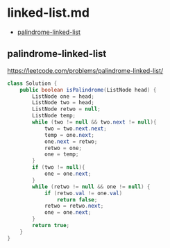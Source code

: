 # linked-list.md

+ [palindrome-linked-list](#palindrome-linked-list)

## palindrome-linked-list

https://leetcode.com/problems/palindrome-linked-list/

```java
class Solution {
    public boolean isPalindrome(ListNode head) {
        ListNode one = head;
        ListNode two = head;
        ListNode retwo = null;
        ListNode temp;
        while (two != null && two.next != null){
            two = two.next.next;
            temp = one.next;
            one.next = retwo;
            retwo = one;
            one = temp;
        }
        if (two != null){
            one = one.next;
        }
        while (retwo != null && one != null) {
            if (retwo.val != one.val)
                return false;
            retwo = retwo.next;
            one = one.next;
        }
        return true;
    }
}
```
